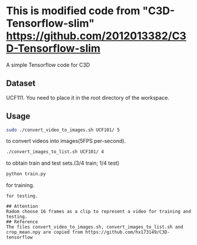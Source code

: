 # This is modified code from "C3D-Tensorflow-slim" <https://github.com/2012013382/C3D-Tensorflow-slim>
A simple Tensorflow code for C3D
## Dataset
UCF111. You need to place it in the root directory of the workspace.
## Usage
```Bash
sudo ./convert_video_to_images.sh UCF101/ 5
```
to convert videos into images(5FPS per-second).
```Bash
./convert_images_to_list.sh UCF101/ 4
```
to obtain train and test sets.(3/4 train; 1/4 test)
```Bash
python train.py
```
for training.
```
for testing.

## Attention
Radom choose 16 frames as a clip to represent a video for training and testing.
## Reference
The files convert_video_to_images.sh, convert_images_to_list.sh and crop_mean.npy are copied from https://github.com/hx173149/C3D-tensorflow
